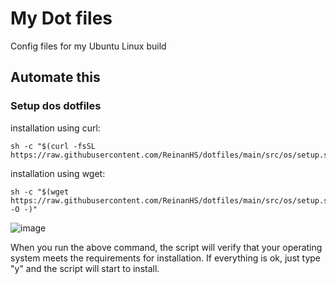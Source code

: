 # My Dot files

Config files for my Ubuntu Linux build

## Automate this

### Setup dos dotfiles


installation using curl:
```shell
sh -c "$(curl -fsSL https://raw.githubusercontent.com/ReinanHS/dotfiles/main/src/os/setup.sh)"
```

installation using wget: 
```shell
sh -c "$(wget https://raw.githubusercontent.com/ReinanHS/dotfiles/main/src/os/setup.sh -O -)"
```

![image](https://user-images.githubusercontent.com/28494067/182040719-ba79a3ec-dc96-469d-a1df-bb3efca9f3e8.png)

When you run the above command, the script will verify that your operating system meets the requirements for installation. If everything is ok, just type "y" and the script will start to install.
